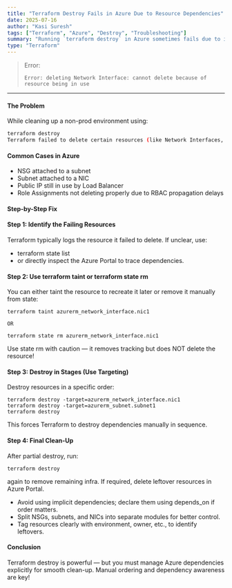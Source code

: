 ```yaml
---
title: "Terraform Destroy Fails in Azure Due to Resource Dependencies"
date: 2025-07-16
author: "Kasi Suresh"
tags: ["Terraform", "Azure", "Destroy", "Troubleshooting"]
summary: "Running `terraform destroy` in Azure sometimes fails due to implicit resource dependencies. Here's how I resolved a common NSG and subnet dependency issue and ensured clean teardown."
type: "Terraform"
---
```


> Error:
>
> ```
> Error: deleting Network Interface: cannot delete because of resource being in use
> ```

---

#### The Problem

While cleaning up a non-prod environment using:

```bash
terraform destroy
Terraform failed to delete certain resources (like Network Interfaces, NSGs, or Public IPs) due to implicit dependencies.
```
#### Common Cases in Azure
- NSG attached to a subnet
- Subnet attached to a NIC
- Public IP still in use by Load Balancer
- Role Assignments not deleting properly due to RBAC propagation delays

#### Step-by-Step Fix
#### Step 1: Identify the Failing Resources
Terraform typically logs the resource it failed to delete. If unclear, use:

- terraform state list
- or directly inspect the Azure Portal to trace dependencies.

#### Step 2: Use terraform taint or terraform state rm
You can either taint the resource to recreate it later or remove it manually from state:
```
terraform taint azurerm_network_interface.nic1

OR

terraform state rm azurerm_network_interface.nic1
```
 Use state rm with caution — it removes tracking but does NOT delete the resource!

####  Step 3: Destroy in Stages (Use Targeting)
Destroy resources in a specific order:

```
terraform destroy -target=azurerm_network_interface.nic1
terraform destroy -target=azurerm_subnet.subnet1
terraform destroy
```
This forces Terraform to destroy dependencies manually in sequence.

#### Step 4: Final Clean-Up
After partial destroy, run:

```
terraform destroy
```
again to remove remaining infra.
If required, delete leftover resources in Azure Portal.


- Avoid using implicit dependencies; declare them using depends_on if order matters.
- Split NSGs, subnets, and NICs into separate modules for better control.
- Tag resources clearly with environment, owner, etc., to identify leftovers.



#### Conclusion
Terraform destroy is powerful — but you must manage Azure dependencies explicitly for smooth clean-up. Manual ordering and dependency awareness are key!

